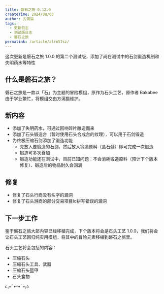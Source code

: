 ```yaml
---
title: 磐石之旅 0.12.0
createTime: 2024/08/03
author: 方漓猫
tags:
  - 更新日志
  - 测试版日志
  - 磐石之旅
permalink: /article/alrn57sz/
---
```

这次更新是磐石之旅 1.0.0 的第二个测试版，添加了尚在测试中的石剑锻造机制和失明药水等特性
<!-- more -->

## 什么是磐石之旅？
磐石之旅是一款以「石」为主题的冒险模组，原作为石头工艺，原作者 Bakabee 由于学业繁忙，将模组交由方漓猫维护。

## 新内容
- 添加了失明药水，可通过回响碎片酿造而来
- 添加了石头锻造台（暂时使用石头合成台的纹理），可以用于石剑锻造
- 为终极压缩石剑添加了锻造功能
  - 先放入要锻造的石剑，然后放入锻造原料（晶石髓）即可完成一次锻造
  - 锻造可多次叠加
  - 锻造功能还在测试中，目前已知问题：不会消耗锻造原料（预计下个版本修复）、锻造后的物品耐久会回满

## 修复
- 修复了石头行商没有名字的漏洞
- 修复了石头游商的部分交易项目Id拼写错误的漏洞

## 下一步工作
鉴于磐石之旅大部内容已经移植完成，下个版本将会是石头工艺 1.0.0，我们将会让石头工艺回归纯实用模组，将其中的冒险元素移植到磐石之旅里。

石头工艺将会包括的内容：

- 压缩石头
- 压缩石头工具、武器
- 压缩石头盔甲
- 石头食物

૮₍⑅˶•▿•˶⑅₎ა